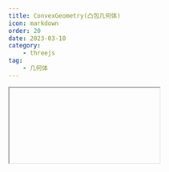 ```yaml
---
title: ConvexGeometry(凸包几何体)
icon: markdown
order: 20
date: 2023-03-10
category:
    - threejs
tag:
    - 几何体
---
```


<IFrame url="https://luotainxu-demo.netlify.app/#/threejs/convexGeometry"/>

## ConvexGeometry

```js
import { ConvexGeometry } from "three/examples/jsm/geometries/ConvexGeometry"

const geometry = new ConvexGeometry( points );
const material = new THREE.MeshBasicMaterial( {color: 0x00ff00} );
const mesh = new THREE.Mesh( geometry, material );
scene.add( mesh );
```

## 构造器

所得凸包中将包含的一组Vector3
